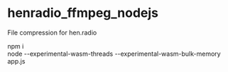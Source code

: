 # henradio_ffmpeg_nodejs

File compression for hen.radio

npm i\
node --experimental-wasm-threads --experimental-wasm-bulk-memory app.js 
